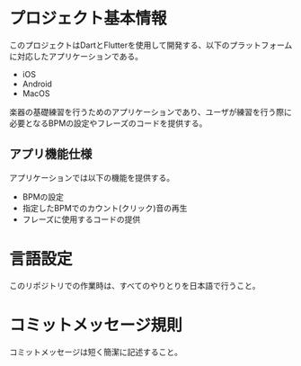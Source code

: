 # プロジェクト基本情報

このプロジェクトはDartとFlutterを使用して開発する、以下のプラットフォームに対応したアプリケーションである。

- iOS
- Android
- MacOS

楽器の基礎練習を行うためのアプリケーションであり、ユーザが練習を行う際に必要となるBPMの設定やフレーズのコードを提供する。

## アプリ機能仕様

アプリケーションでは以下の機能を提供する。

- BPMの設定
- 指定したBPMでのカウント(クリック)音の再生
- フレーズに使用するコードの提供

# 言語設定

このリポジトリでの作業時は、すべてのやりとりを日本語で行うこと。

# コミットメッセージ規則

コミットメッセージは短く簡潔に記述すること。

